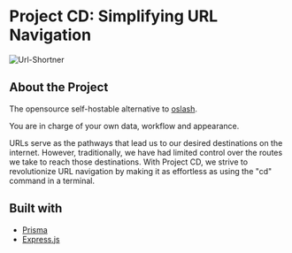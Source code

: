 # Project CD: Simplifying URL Navigation

![Url-Shortner](https://dev-to-uploads.s3.amazonaws.com/uploads/articles/vseaj2mpoktp4rd0b7xm.png)

## About the Project

The opensource self-hostable alternative to [oslash](oslash.com).

You are in charge of your own data, workflow and appearance.

URLs serve as the pathways that lead us to our desired destinations on the internet. However, traditionally, we have had limited control over the routes we take to reach those destinations. With Project CD, we strive to revolutionize URL navigation by making it as effortless as using the "cd" command in a terminal.

## Built with 

- [Prisma](prisma.io)
- [Express.js](https://expressjs.com/)

